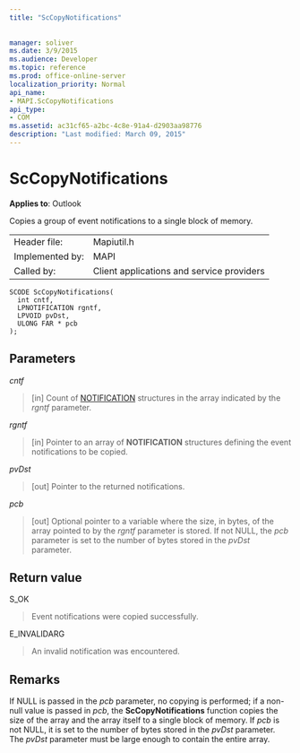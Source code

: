 ```yaml
---
title: "ScCopyNotifications"
 
 
manager: soliver
ms.date: 3/9/2015
ms.audience: Developer
ms.topic: reference
ms.prod: office-online-server
localization_priority: Normal
api_name:
- MAPI.ScCopyNotifications
api_type:
- COM
ms.assetid: ac31cf65-a2bc-4c8e-91a4-d2903aa98776
description: "Last modified: March 09, 2015"
---
```


# ScCopyNotifications

  
  
**Applies to**: Outlook 
  
Copies a group of event notifications to a single block of memory. 
  
|||
|:-----|:-----|
|Header file:  <br/> |Mapiutil.h  <br/> |
|Implemented by:  <br/> |MAPI  <br/> |
|Called by:  <br/> |Client applications and service providers  <br/> |
   
```
SCODE ScCopyNotifications(
  int cntf,
  LPNOTIFICATION rgntf,
  LPVOID pvDst,
  ULONG FAR * pcb
);
```

## Parameters

 _cntf_
  
> [in] Count of [NOTIFICATION](notification.md) structures in the array indicated by the  _rgntf_ parameter. 
    
 _rgntf_
  
> [in] Pointer to an array of **NOTIFICATION** structures defining the event notifications to be copied. 
    
 _pvDst_
  
> [out] Pointer to the returned notifications. 
    
 _pcb_
  
> [out] Optional pointer to a variable where the size, in bytes, of the array pointed to by the  _rgntf_ parameter is stored. If not NULL, the  _pcb_ parameter is set to the number of bytes stored in the  _pvDst_ parameter. 
    
## Return value

S_OK
  
> Event notifications were copied successfully.
    
E_INVALIDARG
  
> An invalid notification was encountered.
    
## Remarks

If NULL is passed in the  _pcb_ parameter, no copying is performed; if a non-null value is passed in  _pcb_, the **ScCopyNotifications** function copies the size of the array and the array itself to a single block of memory. If  _pcb_ is not NULL, it is set to the number of bytes stored in the  _pvDst_ parameter. The  _pvDst_ parameter must be large enough to contain the entire array. 
  

